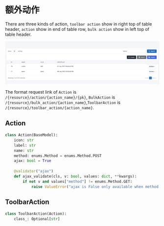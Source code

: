 # 额外动作

There are three kinds of action, `toolbar action` show in right top of table header, `action` show in end of table
row, `bulk action` show in left top of table header.

![](https://raw.githubusercontent.com/fastapi-admin/fastapi-admin/dev/images/actions.png)

The format request link of `Action` is `/{resource}/action/{action_name}/{pk}`, `BulkAction`
is `/{resource}/bulk_action/{action_name}`,`ToolbarAction` is `/{resource}/toolbar_action/{action_name}`.

## Action

```python
class Action(BaseModel):
    icon: str
    label: str
    name: str
    method: enums.Method = enums.Method.POST
    ajax: bool = True

    @validator("ajax")
    def ajax_validate(cls, v: bool, values: dict, **kwargs):
        if not v and values["method"] != enums.Method.GET:
            raise ValueError("ajax is False only available when method is Method.GET")

```

## ToolbarAction

```python
class ToolbarAction(Action):
    class_: Optional[str]
```
